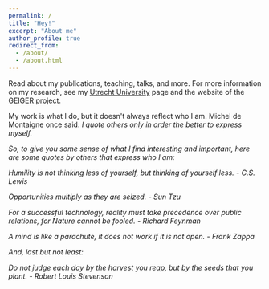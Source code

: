 ```yaml
---
permalink: /
title: "Hey!"
excerpt: "About me"
author_profile: true
redirect_from: 
  - /about/
  - /about.html
---
```


Read about my publications, teaching, talks, and more. For more information on my research, see my [Utrecht University](https://www.uu.nl/medewerkers/MANHaastrecht) page and the website of the [GEIGER project](https://project.cyber-geiger.eu/).

My work is what I do, but it doesn't always reflect who I am. Michel de Montaigne once said: <i>I quote others only in order the better to express myself.<i/>
  
So, to give you some sense of what I find interesting and important, here are some quotes by others that express who I am:
  
<i>Humility is not thinking less of yourself, but thinking of yourself less.<i/> - C.S. Lewis
  
<i>Opportunities multiply as they are seized.<i/> - Sun Tzu

<i>For a successful technology, reality must take precedence over public relations, for Nature cannot be fooled.<i/> - Richard Feynman
  
<i>A mind is like a parachute, it does not work if it is not open.<i/> - Frank Zappa
  
And, last but not least:
  
<i>Do not judge each day by the harvest you reap, but by the seeds that you plant.<i/> - Robert Louis Stevenson
